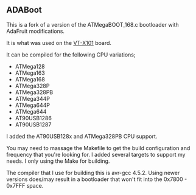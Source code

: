 ADABoot  
---------
 
This is a fork of a version of the ATMegaBOOT_168.c bootloader with AdaFruit modifications.
 
It is what was used on the [VT-X101](https://www.violetronix.com/vt-x101) board.

It can be compiled for the following CPU variations;
* ATMega128
* ATMega163
* ATMega168
* ATMega328P
* ATMega328PB
* ATMega344P
* ATMega644P
* ATMega644
* AT90USB1286
* AT90USB1287

I added the AT90USB128x and ATMega328PB CPU support.

You may need to massage the Makefile to get the build configuration and frequency that you're looking for.
I added several targets to support my needs. I only using the Make for building.

The compiler that I use for building this is avr-gcc 4.5.2.
Using newer versions does/may result in a bootloader that won't fit into the 0x7800 - 0x7FFF space.
